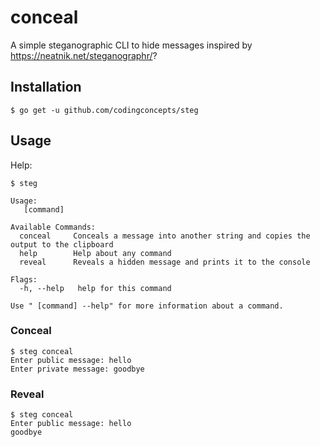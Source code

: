 # conceal
A simple steganographic CLI to hide messages inspired by https://neatnik.net/steganographr/?

## Installation

```
$ go get -u github.com/codingconcepts/steg
```

## Usage

Help:

```
$ steg

Usage:
   [command]

Available Commands:
  conceal     Conceals a message into another string and copies the output to the clipboard
  help        Help about any command
  reveal      Reveals a hidden message and prints it to the console

Flags:
  -h, --help   help for this command

Use " [command] --help" for more information about a command.
```

### Conceal

```
$ steg conceal
Enter public message: hello
Enter private message: goodbye
```

### Reveal

```
$ steg conceal
Enter public message: h‌‌​​‌‌‌⁠‌‌​‌‌‌‌⁠‌‌​‌‌‌‌⁠‌‌​​‌​​⁠‌‌​​​‌​⁠‌‌‌‌​​‌⁠‌‌​​‌​‌⁠‌​‌​ello
goodbye

```